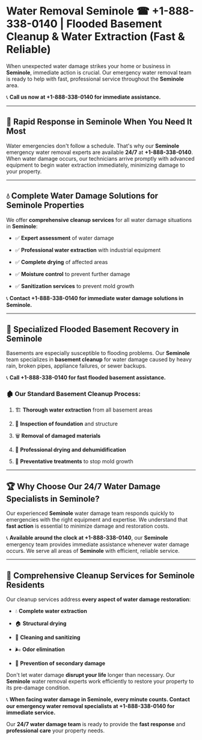 # Water Removal Seminole ☎ +1-888-338-0140 | Flooded Basement Cleanup & Water Extraction (Fast & Reliable)

When unexpected water damage strikes your home or business in **Seminole**, immediate action is crucial. Our emergency water removal team is ready to help with fast, professional service throughout the **Seminole** area. 

📞 **Call us now at +1-888-338-0140 for immediate assistance.**
---
## 🚀 Rapid Response in Seminole When You Need It Most
Water emergencies don't follow a schedule. That's why our **Seminole** emergency water removal experts are available **24/7** at **+1-888-338-0140**. When water damage occurs, our technicians arrive promptly with advanced equipment to begin water extraction immediately, minimizing damage to your property.
---
## 💧 Complete Water Damage Solutions for Seminole Properties
We offer **comprehensive cleanup services** for all water damage situations in **Seminole**:
- ✅ **Expert assessment** of water damage  
- ✅ **Professional water extraction** with industrial equipment  
- ✅ **Complete drying** of affected areas  
- ✅ **Moisture control** to prevent further damage  
- ✅ **Sanitization services** to prevent mold growth  
📞 **Contact +1-888-338-0140 for immediate water damage solutions in Seminole.**
---
## 🌊 Specialized Flooded Basement Recovery in Seminole
Basements are especially susceptible to flooding problems. Our **Seminole** team specializes in **basement cleanup** for water damage caused by heavy rain, broken pipes, appliance failures, or sewer backups. 
📞 **Call +1-888-338-0140 for fast flooded basement assistance.**
### 🏚️ Our Standard Basement Cleanup Process:
1. 🏗️ **Thorough water extraction** from all basement areas  
2. 🔎 **Inspection of foundation** and structure  
3. 🗑️ **Removal of damaged materials**  
4. 💨 **Professional drying and dehumidification**  
5. 🚫 **Preventative treatments** to stop mold growth  
---
## 🏆 Why Choose Our 24/7 Water Damage Specialists in Seminole?
Our experienced **Seminole** water damage team responds quickly to emergencies with the right equipment and expertise. We understand that **fast action** is essential to minimize damage and restoration costs.
📞 **Available around the clock at +1-888-338-0140**, our **Seminole** emergency team provides immediate assistance whenever water damage occurs. We serve all areas of **Seminole** with efficient, reliable service.
---
## 🧹 Comprehensive Cleanup Services for Seminole Residents
Our cleanup services address **every aspect of water damage restoration**:
- 💧 **Complete water extraction**  
- 🏠 **Structural drying**  
- 🧼 **Cleaning and sanitizing**  
- 🌬️ **Odor elimination**  
- 🚫 **Prevention of secondary damage**  
Don't let water damage **disrupt your life** longer than necessary. Our **Seminole** water removal experts work efficiently to restore your property to its pre-damage condition.
📞 **When facing water damage in Seminole, every minute counts. Contact our emergency water removal specialists at +1-888-338-0140 for immediate service.**
Our **24/7 water damage team** is ready to provide the **fast response** and **professional care** your property needs.
